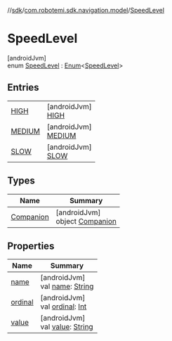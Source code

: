 //[sdk](../../../index.md)/[com.robotemi.sdk.navigation.model](../index.md)/[SpeedLevel](index.md)

# SpeedLevel

[androidJvm]\
enum [SpeedLevel](index.md) : [Enum](https://kotlinlang.org/api/latest/jvm/stdlib/kotlin/-enum/index.html)&lt;[SpeedLevel](index.md)&gt;

## Entries

| | |
|---|---|
| [HIGH](-h-i-g-h/index.md) | [androidJvm]<br>[HIGH](-h-i-g-h/index.md) |
| [MEDIUM](-m-e-d-i-u-m/index.md) | [androidJvm]<br>[MEDIUM](-m-e-d-i-u-m/index.md) |
| [SLOW](-s-l-o-w/index.md) | [androidJvm]<br>[SLOW](-s-l-o-w/index.md) |

## Types

| Name | Summary |
|---|---|
| [Companion](-companion/index.md) | [androidJvm]<br>object [Companion](-companion/index.md) |

## Properties

| Name | Summary |
|---|---|
| [name](../../com.robotemi.sdk.permission/-permission/-u-n-k-n-o-w-n/index.md#-372974862%2FProperties%2F462465411) | [androidJvm]<br>val [name](../../com.robotemi.sdk.permission/-permission/-u-n-k-n-o-w-n/index.md#-372974862%2FProperties%2F462465411): [String](https://kotlinlang.org/api/latest/jvm/stdlib/kotlin/-string/index.html) |
| [ordinal](../../com.robotemi.sdk.permission/-permission/-u-n-k-n-o-w-n/index.md#-739389684%2FProperties%2F462465411) | [androidJvm]<br>val [ordinal](../../com.robotemi.sdk.permission/-permission/-u-n-k-n-o-w-n/index.md#-739389684%2FProperties%2F462465411): [Int](https://kotlinlang.org/api/latest/jvm/stdlib/kotlin/-int/index.html) |
| [value](value.md) | [androidJvm]<br>val [value](value.md): [String](https://kotlinlang.org/api/latest/jvm/stdlib/kotlin/-string/index.html) |
